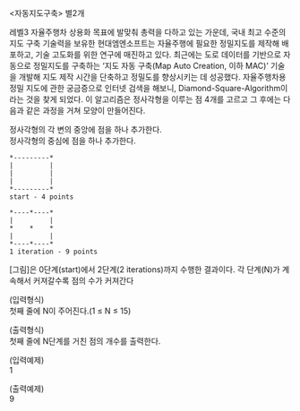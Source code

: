 <자동지도구축> 별2개

레벨3 자율주행차 상용화 목표에 발맞춰 총력을 다하고 있는 가운데, 
국내 최고 수준의 지도 구축 기술력을 보유한 현대엠엔소프트는 
자율주행에 필요한 정밀지도를 제작해 배포하고, 기술 고도화를 위한 연구에 매진하고 있다. 
최근에는 도로 데이터를 기반으로 자동으로 정밀지도를 구축하는
‘지도 자동 구축(Map Auto Creation, 이하 MAC)’ 기술을 
개발해 지도 제작 시간을 단축하고 정밀도를 향상시키는 데 성공했다. 
자율주행차용 정밀 지도에 관한 궁금증으로 인터넷 검색을 해보니,
Diamond-Square-Algorithm이라는 것을 찾게 되었다. 
이 알고리즘은 정사각형을 이루는 점 4개를 고르고 그 후에는 
다음과 같은 과정을 거쳐 모양이 만들어진다.

정사각형의 각 변의 중앙에 점을 하나 추가한다.   <br>
정사각형의 중심에 점을 하나 추가한다.
~~~
*---------* 
|         | 
|         | 
|         | 
*---------* 
start - 4 points

*----*----*  
|         |  
*    *    *  
|         |  
*----*----*  
1 iteration - 9 points
~~~

[그림]은 0단계(start)에서 2단계(2 iterations)까지 수행한 결과이다. 
각 단계(N)가 계속해서 커져갈수록 점의 수가 커져간다

(입력형식) <br>
첫째 줄에 N이 주어진다.(1 ≤ N ≤ 15)

(출력형식) <br>
첫째 줄에 N단계를 거친 점의 개수를 출력한다.

(입력예제) <br>
1

(출력예제) <br>
9

